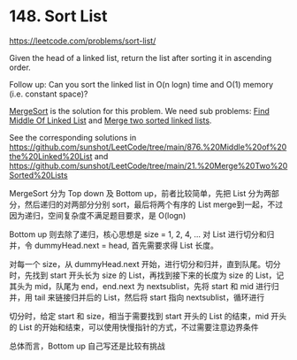 # 148. Sort List

https://leetcode.com/problems/sort-list/

Given the head of a linked list, return the list after sorting it in ascending order.

Follow up: Can you sort the linked list in O(n logn) time and O(1) memory (i.e. constant space)?

[MergeSort](https://en.wikipedia.org/wiki/Merge_sort) is the solution for this problem. We need sub problems: [Find Middle Of Linked List](https://leetcode.com/problems/middle-of-the-linked-list/) and [Merge two sorted linked lists](https://leetcode.com/problems/merge-two-sorted-lists/).

See the corresponding solutions in https://github.com/sunshot/LeetCode/tree/main/876.%20Middle%20of%20the%20Linked%20List and https://github.com/sunshot/LeetCode/tree/main/21.%20Merge%20Two%20Sorted%20Lists

MergeSort 分为 Top down 及 Bottom up，前者比较简单，先把 List 分为两部分，然后递归的对两部分分别 sort，最后将两个有序的 List merge到一起，不过因为递归，空间复杂度不满足题目要求，是 O(logn) 

Bottom up 则去除了递归，核心思想是 size = 1, 2, 4, ... 对 List 进行切分和归并，令 dummyHead.next = head, 首先需要求得 List 长度。

对每一个 size，从 dummyHead.next 开始，进行切分和归并，直到队尾。切分时，先找到 start 开头长为 size 的 List，再找到接下来的长度为 size 的 List，记其头为 mid，队尾为 end，end.next 为 nextsublist，先将 start 和 mid 进行归并，用 tail 来链接归并后的 List，然后将 start 指向 nextsublist，循环进行

切分时，给定 start 和 size，相当于需要找到 start 开头的 List 的结束，mid 开头的 List 的开始和结束，可以使用快慢指针的方式，不过需要注意边界条件

总体而言，Bottom up 自己写还是比较有挑战
